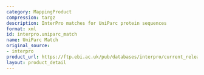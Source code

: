 ```yaml
---
category: MappingProduct
compression: targz
description: InterPro matches for UniParc protein sequences
format: xml
id: interpro.uniparc_match
name: UniParc Match
original_source:
- interpro
product_url: https://ftp.ebi.ac.uk/pub/databases/interpro/current_release/uniparc_match.tar.gz
layout: product_detail
---
```

